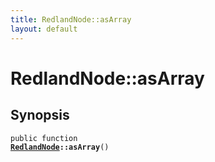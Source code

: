 ```yaml
---
title: RedlandNode::asArray
layout: default
---
```


# RedlandNode::asArray

## Synopsis

<code>public function <b><a href="RedlandNode">RedlandNode</a>::asArray</b>()</code>

